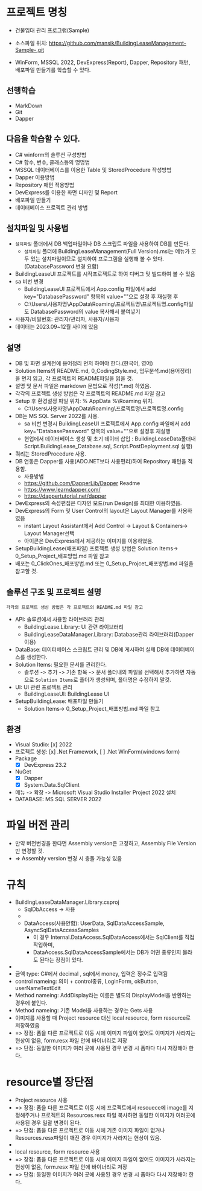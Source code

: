 ﻿# 프로젝트 명칭
* 건물임대 관리 프로그램(Sample)

* 소스파일 위치: https://github.com/mansik/BuildingLeaseManagement-Sample-.git
* WinForm, MSSQL 2022, DevExpress(Report), Dapper, Repository 패턴, 배포파일 만들기를 학습할 수 있다.

## 선행학습
* MarkDown
* Git
* Dapper

## 다음을 학습할 수 있다.
* C# winform의 솔루션 구성방법
* C# 함수, 변수, 클래스등의 명명법
* MSSQL 데이터베이스를 이용한 Table 및 StoredProcedure 작성방법
* Dapper 이용방법
* Repository 패턴 적용방법
* DevExpress를 이용한 화면 디자인 및 Report
* 배포파일 만들기
* 데이터베이스 프로젝트 관리 방법

## 설치파일 및 사용법
* `설치파일` 폴더에서 DB 백업파일이나 DB 스크립트 파일을 사용하여 DB를 만든다.
	* `설치파일` 폴더에 BuildingLeaseManagement(Full Version).msi는 메뉴가 모두 있는 설치파일이므로 설치하여 프로그램을 실행해 볼 수 있다.(DatabasePassword 변경 요함)
* BuildingLeaseUI 프로젝트를 시작프로젝트로 하여 디버그 및 빌드하여 볼 수 있음
* sa 비번 변경
	* BuildingLeaseUI 프로젝트에서 App.config 파일에서 add key="DatabasePassword" 항목의 value=""으로 설정 후 재실행 후
	* C:\Users\사용자명\AppData\Roaming\프로젝트명\프로젝트명.config파일도 DatabasePassword의 value 복사해서 붙여넣기
* 사용자/비밀번호: 관리자/관리자, 사용자/사용자
* 데이터는 2023.09~12월 사이에 있음

## 설명
* DB 및 화면 설계전에 용어정리 먼저 하여야 한다.(한국어, 영어)
* Solution Items의 README.md, 0_CodingStyle.md, 업무분석.md(용어정리)을 먼저 읽고, 각 프로젝트의 README파일을 읽을 것.
* 설명 및 문서 파일은 markdown 문법으로 작성(*.md) 하였음.
* 각각의 프로젝트 생성 방법은 각 프로젝트의 README.md 파일 참고
* Setup 후 환경설정 파일 위치: % AppData %\Roaming 위치. 
	* C:\Users\사용자명\AppData\Roaming\프로젝트명\프로젝트명.config
* DB는 MS SQL Server 2022를 사용.
	* sa 비번 변경시 BuildingLeaseUI 프로젝트에서 App.config 파일에서 add key="DatabasePassword" 항목의 value=""으로 설정후 재실행
	* 현업에서 데이터베이스 생성 및 초기 데이터 삽입 : BuildingLeaseData폴더내 Script.BuildingLease_Database.sql, Script.PostDeployment.sql 실행)
* 쿼리는 StoredProcedure 사용. 
* DB 연동은 Dapper를 사용(ADO.NET보다 사용편리)하여 Repository 패턴을 적용함.
	* 사용방법
	* https://github.com/DapperLib/Dapper Readme
	* https://www.learndapper.com/
	* https://dappertutorial.net/dapper
* DevExpress의 속성편집은 디자인 모드(run Design)를 최대한 이용하였음.
* DevExpress의 Form 및 User Control의 layout은 Layout Manager를 사용하였음
	* instant Layout Assistant에서 Add Control -> Layout & Containers-> Layout Manager선택
	* 아이콘은 DevExpress에서 제공하는 이미지를 이용하였음.
* SetupBuildingLease(배포파일) 프로젝트 생성 방법은 Solution Items-> 0_Setup_Project_배포방법.md 파일 참고
* 배포는 0_ClickOnes_배포방법.md 또는 0_Setup_Projcet_배포방법.md 파일을 참고할 것.

## 솔루션 구조 및 프로젝트 설명
`각각의 프로젝트 생성 방법은 각 프로젝트의 README.md 파일 참고`

* API: 솔루션에서 사용할 라이브러리 관리
	* BuildingLease.Library: UI 관련 라이브러리
	* BuildingLeaseDataManager.Library: Database관리 라이브러리(Dapper 이용)
* DataBase: 데이터베이스 스크립트 관리 및 DB에 게시하여 실제 DB에 데이터베이스를 생성한다.
* Solution Items: 필요한 문서를 관리한다. 
	* 솔루션 -> 추가 -> 기존 항목 -> 문서 폴더내의 파일을 선택해서 추가하면 자동으로 `Solution Items`로 폴더가 생성되며, 폴더명은 수정하지 말것.
* UI: UI 관련 프로젝트 관리
	* BuildingLeaseUI: BuildingLease UI
* SetupBuildingLease: 배포파일 만들기
	* Solution Items-> 0_Setup_Project_배포방법.md 파일 참고

## 환경
* Visual Studio: [x] 2022
* 프로젝트 생성: [x] .Net Framework, [ ] .Net WinForm(windows form)
* Package 
  * [x] DevExpress 23.2
* NuGet
  * [x] Dapper
  * [x] System.Data.SqlClient
* 메뉴 -> 확장 -> Microsoft Visual Studio Installer Project 2022 설치
* DATABASE: MS SQL SERVER 2022
	
# 파일 버전 관리
* 만약 버전변경을 한다면 Assembly version은 고정하고, Assembly File Version만 변경할 것.
* => Assembly version 변경 시 충돌 가능성 있음

# 규칙
* BuildingLeaseDataManager.Library.csproj
  * SqlDbAccess -> 사용
  *  
  * DataAccess(사용안함): UserData, SqlDataAccessSample, AsyncSqlDataAccessSamples
    * 이 경우 Internal.DataAccess.SqlDataAccess에서는 SqlClient를 직접 작업하며, 
	* DataAccess.SqlDataAccessSample에서는 DB가 어떤 종류인지 몰라도 된다는 장점이 있다.
* 
* 금액 type: C#에서 decimal , sql에서 money, 입력은 정수로 입력됨
* control nameing: 의미 + control종류, LoginForm, okButton, userNameTextEdit
* Method nameing: AddDisplay라는 이름은 별도의 DisplayModel을 반환하는 경우에 붙인다.
* Method nameing: 기존 Model을 사용하는 경우는 Gets 사용
* 이미지를 사용할 때 Project resource 대신 local resource, form resource로 저장하였음
* => 장점: 폼을 다른 프로젝트로 이동 시에 이미지 파일이 없어도 이미지가 사라지는 현상이 없음, form.resx 파일 안에 바이너리로 저장
* => 단점: 동일한 이미지가 여러 곳에 사용된 경우 변경 시 폼마다 다시 저장해야 한다.

# resource별 장단점
* Project resource 사용
* => 장점: 폼을 다른 프로젝트로 이동 시에 프로젝트에서 resouece에 image를 지정해주거나 프로젝트의 Resources.resx 파일 복사하면 동일한 이미지가 여러곳에 사용된 경우 일괄 변경이 된다.
* => 단점: 폼을 다른 프로젝트로 이동 시에 기존 이미지 파일이 없거나 Resources.resx파일이 깨진 경우 이미지가 사라지는 현상이 있음.
* 
* local resource, form resource 사용
* => 장점: 폼을 다른 프로젝트로 이동 시에 이미지 파일이 없어도 이미지가 사라지는 현상이 없음, form.resx 파일 안에 바이너리로 저장
* => 단점: 동일한 이미지가 여러 곳에 사용된 경우 변경 시 폼마다 다시 저장해야 한다.